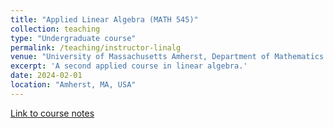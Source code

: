 ```yaml
---
title: "Applied Linear Algebra (MATH 545)"
collection: teaching
type: "Undergraduate course"
permalink: /teaching/instructor-linalg
venue: "University of Massachusetts Amherst, Department of Mathematics and Statistics"
excerpt: 'A second applied course in linear algebra.'
date: 2024-02-01
location: "Amherst, MA, USA"
---
```


[Link to course notes](https://www.buttenschoen.ca/MATH545)

